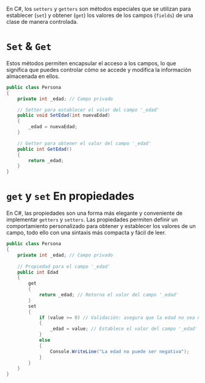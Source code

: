 En C#, los `setters` y `getters` son métodos especiales que se utilizan para establecer (`set`) y obtener (`get`) los valores de los campos (`fields`) de una clase de manera controlada.


# `Set` & `Get`
Estos métodos permiten encapsular el acceso a los campos, lo que significa que puedes controlar cómo se accede y modifica la información almacenada en ellos.

```cs
public class Persona
{
    private int _edad; // Campo privado

    // Setter para establecer el valor del campo '_edad'
    public void SetEdad(int nuevaEdad)
    {
        _edad = nuevaEdad;
    }

    // Getter para obtener el valor del campo '_edad'
    public int GetEdad()
    {
        return _edad;
    }
}
```

# `get` y `set` En propiedades

En C#, las propiedades son una forma más elegante y conveniente de implementar `getters` y `setters`. Las propiedades permiten definir un comportamiento personalizado para obtener y establecer los valores de un campo, todo ello con una sintaxis más compacta y fácil de leer.

```cs
public class Persona
{
    private int _edad; // Campo privado
    
    // Propiedad para el campo '_edad'
    public int Edad
    {
        get
        {
            return _edad; // Retorna el valor del campo '_edad'
        }
        set
        {
            if (value >= 0) // Validación: asegura que la edad no sea negativa
            {
                _edad = value; // Establece el valor del campo '_edad'
            }
            else
            {
                Console.WriteLine("La edad no puede ser negativa");
            }
        }
    }
}

```